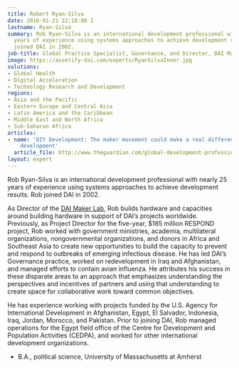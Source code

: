 ```yaml
---
title: Robert Ryan-Silva
date: 2016-01-21 22:18:00 Z
lastname: Ryan-Silva
summary: Rob Ryan-Silva is an international development professional with nearly 25
  years of experience using systems approaches to achieve development results. Rob
  joined DAI in 2002.
job-title: Global Practice Specialist, Governance, and Director, DAI Maker Lab
image: https://assetify-dai.com/experts/RyanSilvaInner.jpg
solutions:
- Global Health
- Digital Acceleration
- Technology Research and Development
regions:
- Asia and the Pacific
- Eastern Europe and Central Asia
- Latin America and the Caribbean
- Middle East and North Africa
- Sub-Saharan Africa
articles:
- name: 'DIY Development: The maker movement could make a real difference to international
    development'
  article_file: http://www.theguardian.com/global-development-professionals-network/dai-partner-zone/2014/aug/21/diy-development
layout: expert
---
```


Rob Ryan-Silva is an international development professional with nearly 25 years of experience using systems approaches to achieve development results. Rob joined DAI in 2002.

As Director of the [DAI Maker Lab](/our-work/solutions/dai-maker-lab), Rob builds hardware and capacities around building hardware in support of DAI’s projects worldwide. Previously, as Project Director for the five-year, $185 million RESPOND project, Rob worked with government ministries, academia, multilateral organizations, nongovernmental organizations, and donors in Africa and Southeast Asia to create new opportunities to build the capacity to prevent and respond to outbreaks of emerging infectious disease. He has led DAI’s Governance practice, worked on redevelopment in Iraq and Afghanistan, and managed efforts to contain avian influenza. He attributes his success in these disparate areas to an approach that emphasizes understanding the perspectives and incentives of partners and using that understanding to create space for collaborative work toward common objectives.

He has experience working with projects funded by the U.S. Agency for International Development in Afghanistan, Egypt, El Salvador, Indonesia, Iraq, Jordan, Morocco, and Pakistan. Prior to joining DAI, Rob managed operations for the Egypt field office of the Centre for Development and Population Activities (CEDPA), and worked for other international development organizations.

* B.A., political science, University of Massachusetts at Amherst